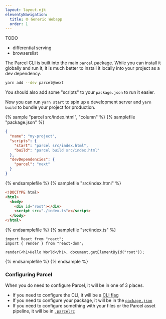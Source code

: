 ```yaml
---
layout: layout.njk
eleventyNavigation:
  title: 🌐 Generic Webapp
  order: 1
---
```


TODO

- differential serving
- browserslist

The Parcel CLI is built into the main `parcel` package. While you can install
it globally and run it, it is much better to install it locally into your
project as a dev dependency.

```bash
yarn add --dev parcel@next
```

You should also add some "scripts" to your `package.json` to run it easier.

Now you can run `yarn start` to spin up a development server and `yarn build` to bundle your project for production.

{% sample "parcel src/index.html", "column" %}
{% samplefile "package.json" %}

```json
{
  "name": "my-project",
  "scripts": {
    "start": "parcel src/index.html",
    "build": "parcel build src/index.html"
  },
  "devDependencies": {
    "parcel": "next"
  }
}
```

{% endsamplefile %}
{% samplefile "src/index.html" %}

```html
<!DOCTYPE html>
<html>
  <body>
    <div id="root"></div>
    <script src="./index.ts"></script>
  </body>
</html>
```

{% endsamplefile %}
{% samplefile "src/index.ts" %}

```tsx
import React from "react";
import { render } from "react-dom";

render(<h1>Hello World</h1>, document.getElementById("root"));
```

{% endsamplefile %}
{% endsample %}

### Configuring Parcel

When you do need to configure Parcel, it will be in one of 3 places.

- If you need to configure the CLI, it will be a [CLI flag](cli/)
- If you need to configure your package, it will be in the [`package.json`](configuraiton/)
- If you need to configure something with your files or the Parcel asset
  pipeline, it will be in [`.parcelrc`](plugin-config/)
